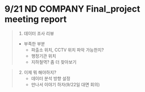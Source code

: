 # 9/21 ND COMPANY Final_project meeting report

> 1) 데이터 조사 리뷰
>
> - 부족한 부분 
>     - 파출소 위치, CCTV 위치 파악 가능한지?
>     - 행정기관 위치
>     - 지하철역? 좀 더 찾아보기  
  
  
                
> 2) 이제 뭐 해야하지?
>     - 데이터 분석 방향 설정
>     - 만나서 이야기 하자(9/22일 대면 회의)
